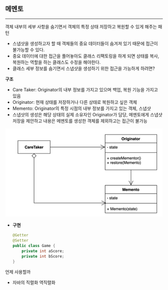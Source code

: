 ## **메멘토**

---

객체 내부의 세부 사항을 숨기면서 객체의 특정 상태 저장하고 복원할 수 있게 해주는 패턴

- 스냅샷을 생성하고자 할 때 객체들의 중요 데이터들이 숨겨져 있기 때문에 접근이 불가능할 수 있다.
- 중요 데이터에 대한 접근을 풀어놓아도 클래스 리팩토링을 하게 되면 상태를 복사, 복원하는 역할을 하는 클래스도 수정을 해야한다.
- 클래스 세부 정보를 숨기면서 스냅샷을 생성하기 위한 접근을 가능하게 하려면?

**구조**

- Care Taker: Originator의 내부 정보를 가지고 있으며 백업, 복원 기능을 가지고 있음
- Originator: 현재 상태를 저장하거나 다른 상태로 복원하고 싶은 객체
- Memento: Originator의 특정 시점의 내부 정보를 가지고 있는 객체, 스냅샷
- 스냅샷의 생성은 해당 상태의 실제 소유자인 Originator가 담당, 메멘토에게 스냅샷 저장을 제안하고 내용은 메멘토를 생성한 객체를 제외하고는 접근이 불가능

![구조](./memento.png)

- **구현**

    ```java
    @Getter
    @Setter
    public class Game {
    	private int aScore;
    	private int bScore;
    }
    ```


언제 사용할까

- 자바의 직렬화 역직렬화